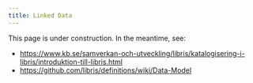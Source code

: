 ```yaml
---
title: Linked Data
---
```

This page is under construction. In the meantime, see:

- https://www.kb.se/samverkan-och-utveckling/libris/katalogisering-i-libris/introduktion-till-libris.html
- https://github.com/libris/definitions/wiki/Data-Model